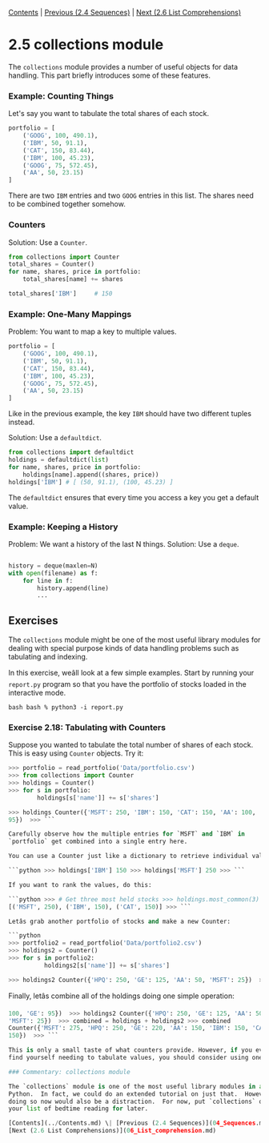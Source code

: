 [Contents](../Contents.md) \| [Previous (2.4 Sequences)](04_Sequences.md) \|
[Next (2.6 List Comprehensions)](06_List_comprehension.md)

# 2.5 collections module

The `collections` module provides a number of useful objects for data
handling.  This part briefly introduces some of these features.

### Example: Counting Things

Let's say you want to tabulate the total shares of each stock.

```python
portfolio = [
    ('GOOG', 100, 490.1),
    ('IBM', 50, 91.1),
    ('CAT', 150, 83.44),
    ('IBM', 100, 45.23),
    ('GOOG', 75, 572.45),
    ('AA', 50, 23.15)
]
```

There are two `IBM` entries and two `GOOG` entries in this list. The shares
need to be combined together somehow.

### Counters

Solution: Use a `Counter`.

```python
from collections import Counter
total_shares = Counter()
for name, shares, price in portfolio:
    total_shares[name] += shares

total_shares['IBM']     # 150
```

### Example: One-Many Mappings

Problem: You want to map a key to multiple values.

```python
portfolio = [
    ('GOOG', 100, 490.1),
    ('IBM', 50, 91.1),
    ('CAT', 150, 83.44),
    ('IBM', 100, 45.23),
    ('GOOG', 75, 572.45),
    ('AA', 50, 23.15)
]
```

Like in the previous example, the key `IBM` should have two different tuples
instead.

Solution: Use a `defaultdict`.

```python
from collections import defaultdict
holdings = defaultdict(list)
for name, shares, price in portfolio:
    holdings[name].append((shares, price))
holdings['IBM'] # [ (50, 91.1), (100, 45.23) ]
```

The `defaultdict` ensures that every time you access a key you get a default
value.

### Example: Keeping a History

Problem: We want a history of the last N things.  Solution: Use a `deque`.

```python from collections import deque

history = deque(maxlen=N)
with open(filename) as f:
    for line in f:
        history.append(line)
        ...
```

## Exercises

The `collections` module might be one of the most useful library modules for
dealing with special purpose kinds of data handling problems such as
tabulating and indexing.

In this exercise, weâll look at a few simple examples.  Start by running
your `report.py` program so that you have the portfolio of stocks loaded in
the interactive mode.

```bash bash % python3 -i report.py ```

### Exercise 2.18: Tabulating with Counters

Suppose you wanted to tabulate the total number of shares of each stock.
This is easy using `Counter` objects. Try it:

```python
>>> portfolio = read_portfolio('Data/portfolio.csv')
>>> from collections import Counter
>>> holdings = Counter()
>>> for s in portfolio:
        holdings[s['name']] += s['shares']

>>> holdings Counter({'MSFT': 250, 'IBM': 150, 'CAT': 150, 'AA': 100, 'GE':
95})  >>> ```

Carefully observe how the multiple entries for `MSFT` and `IBM` in
`portfolio` get combined into a single entry here.

You can use a Counter just like a dictionary to retrieve individual values:

```python >>> holdings['IBM'] 150 >>> holdings['MSFT'] 250 >>> ```

If you want to rank the values, do this:

```python >>> # Get three most held stocks >>> holdings.most_common(3)
[('MSFT', 250), ('IBM', 150), ('CAT', 150)] >>> ```

Letâs grab another portfolio of stocks and make a new Counter:

```python
>>> portfolio2 = read_portfolio('Data/portfolio2.csv')
>>> holdings2 = Counter()
>>> for s in portfolio2:
          holdings2[s['name']] += s['shares']

>>> holdings2 Counter({'HPQ': 250, 'GE': 125, 'AA': 50, 'MSFT': 25})  >>>
```

Finally, letâs combine all of the holdings doing one simple operation:

```python >>> holdings Counter({'MSFT': 250, 'IBM': 150, 'CAT': 150, 'AA':
100, 'GE': 95})  >>> holdings2 Counter({'HPQ': 250, 'GE': 125, 'AA': 50,
'MSFT': 25})  >>> combined = holdings + holdings2 >>> combined
Counter({'MSFT': 275, 'HPQ': 250, 'GE': 220, 'AA': 150, 'IBM': 150, 'CAT':
150})  >>> ```

This is only a small taste of what counters provide. However, if you ever
find yourself needing to tabulate values, you should consider using one.

### Commentary: collections module

The `collections` module is one of the most useful library modules in all of
Python.  In fact, we could do an extended tutorial on just that.  However,
doing so now would also be a distraction.  For now, put `collections` on
your list of bedtime reading for later.

[Contents](../Contents.md) \| [Previous (2.4 Sequences)](04_Sequences.md) \|
[Next (2.6 List Comprehensions)](06_List_comprehension.md)
